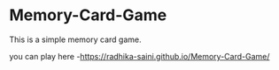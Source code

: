 # Memory-Card-Game

This is a simple memory card game.

you can play here -https://radhika-saini.github.io/Memory-Card-Game/
